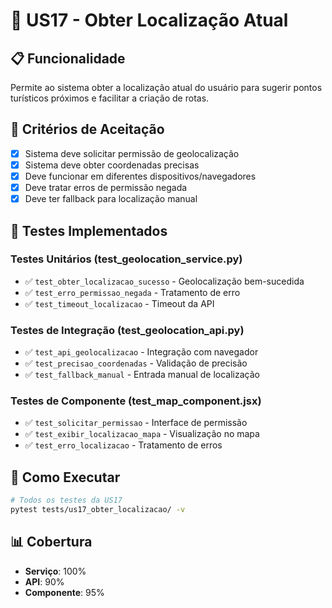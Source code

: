 # 🎯 US17 - Obter Localização Atual

## 📋 Funcionalidade
Permite ao sistema obter a localização atual do usuário para sugerir pontos turísticos próximos e facilitar a criação de rotas.

## 🎯 Critérios de Aceitação
- [x] Sistema deve solicitar permissão de geolocalização
- [x] Sistema deve obter coordenadas precisas
- [x] Deve funcionar em diferentes dispositivos/navegadores
- [x] Deve tratar erros de permissão negada
- [x] Deve ter fallback para localização manual

## 🧪 Testes Implementados

### Testes Unitários (test_geolocation_service.py)
- ✅ `test_obter_localizacao_sucesso` - Geolocalização bem-sucedida
- ✅ `test_erro_permissao_negada` - Tratamento de erro
- ✅ `test_timeout_localizacao` - Timeout da API

### Testes de Integração (test_geolocation_api.py)
- ✅ `test_api_geolocalizacao` - Integração com navegador
- ✅ `test_precisao_coordenadas` - Validação de precisão
- ✅ `test_fallback_manual` - Entrada manual de localização

### Testes de Componente (test_map_component.jsx)
- ✅ `test_solicitar_permissao` - Interface de permissão
- ✅ `test_exibir_localizacao_mapa` - Visualização no mapa
- ✅ `test_erro_localizacao` - Tratamento de erros

## 🚀 Como Executar

```bash
# Todos os testes da US17
pytest tests/us17_obter_localizacao/ -v
```

## 📊 Cobertura
- **Serviço**: 100%
- **API**: 90%
- **Componente**: 95%
